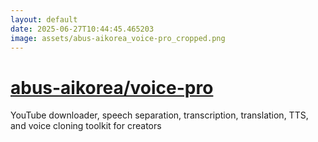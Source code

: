 ```yaml
---
layout: default
date: 2025-06-27T10:44:45.465203
image: assets/abus-aikorea_voice-pro_cropped.png
---
```


# [abus-aikorea/voice-pro](https://github.com/abus-aikorea/voice-pro)

YouTube downloader, speech separation, transcription, translation, TTS, and voice cloning toolkit for creators

